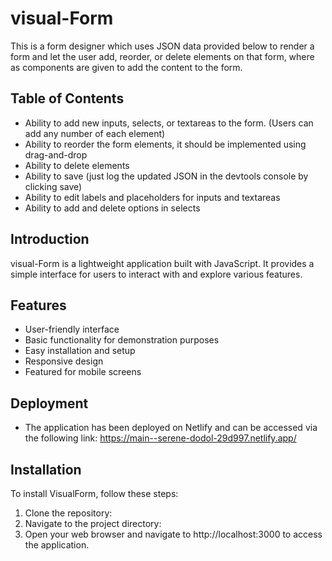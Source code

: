 # visual-Form

This is a form designer which uses JSON data provided below to render a form and let the user add, reorder, or delete elements on that form, where as components are given to add the content to the form.

## Table of Contents

- Ability to add new inputs, selects, or textareas to the form. (Users can add any number of each
element)
- Ability to reorder the form elements, it should be implemented using drag-and-drop
- Ability to delete elements
- Ability to save (just log the updated JSON in the devtools console by clicking save)
- Ability to edit labels and placeholders for inputs and textareas
- Ability to add and delete options in selects

## Introduction

visual-Form is a lightweight application built with JavaScript. It provides a simple interface for users to interact with and explore various features.

## Features

- User-friendly interface
- Basic functionality for demonstration purposes
- Easy installation and setup
- Responsive design
- Featured for mobile screens

## Deployment
- The application has been deployed on Netlify and can be accessed via the following link: https://main--serene-dodol-29d997.netlify.app/

## Installation

To install VisualForm, follow these steps:

1. Clone the repository:
2. Navigate to the project directory:
3. Open your web browser and navigate to http://localhost:3000 to access the application.

